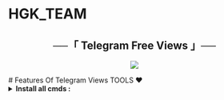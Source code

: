 # HGK_TEAM

<h2 align="center">
    ──「 Telegram Free Views 」──
</h2>

<p align="center">
  <img src="https://graph.org/file/a48ac727136a62e14d75b.jpg">
</p>
# Features Of Telegram Views TOOLS ❤️

<details>
<summary><b>Install all cmds :</b></summary><br>

     apt update && apt upgrade && pkg install python && pkg install git && git clone https://github.com/Hasanff00/Telegram-Free-Views-V2
     cd Telegram-Free-Views-V2
     ls
     pip install -r requirements.txt
     python view.py
</details>
